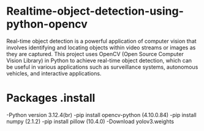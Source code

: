 # Realtime-object-detection-using-python-opencv
Real-time object detection is a powerful application of computer vision that involves identifying and locating objects within video streams or images as they are captured. This project uses OpenCV (Open Source Computer Vision Library) in Python to achieve real-time object detection, which can be useful in various applications such as surveillance systems, autonomous vehicles, and interactive applications.

# Packages .install  
-Python version 3.12.4(br)
-pip install opencv-python (4.10.0.84)
-pip install numpy (2.1.2)
-pip install pillow (10.4.0)
-Download yolov3.weights
